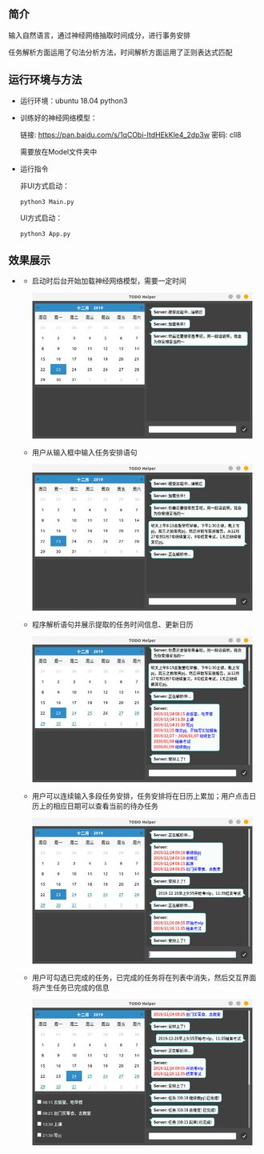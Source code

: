 ## 简介

输入自然语言，通过神经网络抽取时间成分，进行事务安排

任务解析方面运用了句法分析方法，时间解析方面运用了正则表达式匹配



## 运行环境与方法

* 运行环境：ubuntu 18.04   python3

* 训练好的神经网络模型：

  链接: https://pan.baidu.com/s/1qCObi-ItdHEkKle4_2dp3w  密码: cll8

  需要放在Model文件夹中

* 运行指令

  非UI方式启动：

  ```
  python3 Main.py
  ```

  UI方式启动：

  ```
  python3 App.py
  ```



## 效果展示

* * 启动时后台开始加载神经网络模型，需要一定时间

    <img src="./输出结果/UI输出1.png" style="zoom: 55%;" />

  * 用户从输入框中输入任务安排语句

    <img src="./输出结果/UI输出2.png" style="zoom:55%;" />

  * 程序解析语句并展示提取的任务时间信息、更新日历

    <img src="./输出结果/UI输出3.png" style="zoom:55%;" />

  * 用户可以连续输入多段任务安排，任务安排将在日历上累加；用户点击日历上的相应日期可以查看当前的待办任务

    <img src="./输出结果/UI输出4.png" style="zoom:55%;" />

  * 用户可勾选已完成的任务，已完成的任务将在列表中消失，然后交互界面将产生任务已完成的信息

    <img src="./输出结果/UI输出5.png" style="zoom:55%;" />

    

